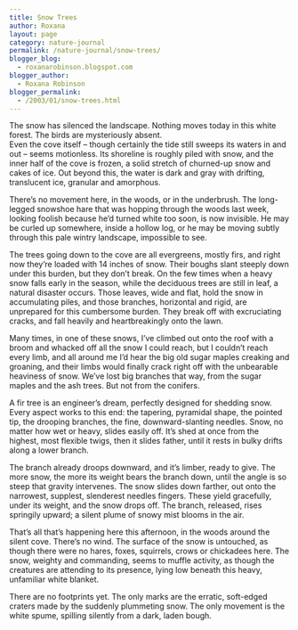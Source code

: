 ```yaml
---
title: Snow Trees
author: Roxana
layout: page
category: nature-journal
permalink: /nature-journal/snow-trees/
blogger_blog:
  - roxanarobinson.blogspot.com
blogger_author:
  - Roxana Robinson
blogger_permalink:
  - /2003/01/snow-trees.html
---
```

The snow has silenced the landscape. Nothing moves today in this white forest. The birds are mysteriously absent.  
Even the cove itself – though certainly the tide still sweeps its waters in and out – seems motionless. Its shoreline is roughly piled with snow, and the inner half of the cove is frozen, a solid stretch of churned-up snow and cakes of ice. Out beyond this, the water is dark and gray with drifting, translucent ice, granular and amorphous. 

There’s no movement here, in the woods, or in the underbrush. The long-legged snowshoe hare that was hopping through the woods last week, looking foolish because he’d turned white too soon, is now invisible. He may be curled up somewhere, inside a hollow log, or he may be moving subtly through this pale wintry landscape, impossible to see.  

The trees going down to the cove are all evergreens, mostly firs, and right now they’re loaded with 14 inches of snow. Their boughs slant steeply down under this burden, but they don’t break. On the few times when a heavy snow falls early in the season, while the deciduous trees are still in leaf, a natural disaster occurs. Those leaves, wide and flat, hold the snow in accumulating piles, and those branches, horizontal and rigid, are unprepared for this cumbersome burden. They break off with excruciating cracks, and fall heavily and heartbreakingly onto the lawn.  

Many times, in one of these snows, I’ve climbed out onto the roof with a broom and whacked off all the snow I could reach, but I couldn’t reach every limb, and all around me I’d hear the big old sugar maples creaking and groaning, and their limbs would finally crack right off with the unbearable heaviness of snow. We’ve lost big branches that way, from the sugar maples and the ash trees. But not from the conifers.  

A fir tree is an engineer’s dream, perfectly designed for shedding snow. Every aspect works to this end: the tapering, pyramidal shape, the pointed tip, the drooping branches, the fine, downward-slanting needles. Snow, no matter how wet or heavy, slides easily off. It’s shed at once from the highest, most flexible twigs, then it slides father, until it rests in bulky drifts along a lower branch.  

The branch already droops downward, and it’s limber, ready to give. The more snow, the more its weight bears the branch down, until the angle is so steep that gravity intervenes. The snow slides down farther, out onto the narrowest, supplest, slenderest needles fingers. These yield gracefully, under its weight, and the snow drops off. The branch, released, rises springily upward; a silent plume of snowy mist blooms in the air.  

That’s all that’s happening here this afternoon, in the woods around the silent cove. There’s no wind. The surface of the snow is untouched, as though there were no hares, foxes, squirrels, crows or chickadees here. The snow, weighty and commanding, seems to muffle activity, as though the creatures are attending to its presence, lying low beneath this heavy, unfamiliar white blanket.  

There are no footprints yet. The only marks are the erratic, soft-edged craters made by the suddenly plummeting snow. The only movement is the white spume, spilling silently from a dark, laden bough.
